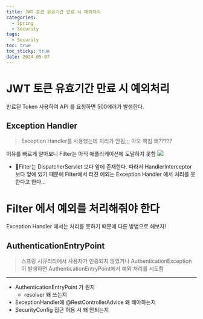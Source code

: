 ```yaml
---
title: JWT 토큰 유효기간 만료 시 예외처리
categories:
  - Spring
  - Security
tags:
  - Security
toc: true
toc_sticky: true
date: 2024-05-07
---
```


# JWT 토큰 유효기간 만료 시 예외처리
만료된 Token 사용하여 API 를 요청하면 500에러가 발생한다. 

## Exception Handler 
> Exception Handler를 사용했는데 처리가 안됨;;; 아오 빡침 왜?????

이유를 빠르게 알아보니 Filter는 아직 애플리케이션에 도달하지 못함
![](https://i.imgur.com/Ni1nQhY.png)

- Filter는 DispatcherServlet 보다 앞에 존재한다. 따라서 HandlerInterceptor 보다 앞에 있기 때문에 Filter에서 터진 예외는 Exception Handler 에서 처리를 못한다고 한다...

# Filter 에서 예외를 처리해줘야 한다
Exception Handler 에서는 처리를 못하기 때문에 다른 방법으로 해보자!

## AuthenticationEntryPoint
> 스프링 시큐리티에서 사용자가 인증되지 않았거나 AuthenticationException 이 발생하면 AuthenticationEntryPoint에서 예외 처리를 시도함

---

- AuthenticationEntryPoint 가 뭔지 
	- resolver 왜 쓰는지
- ExceptionHandler에 @RestControllerAdvice 왜 해야하는지 
- SecurityConfig 접근 허용 시 왜 안되는지
